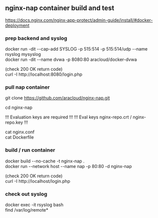 ## nginx-nap container build and test

https://docs.nginx.com/nginx-app-protect/admin-guide/install/#docker-deployment

### prep backend and syslog

docker run  -dit --cap-add SYSLOG -p 515:514 -p 515:514/udp --name rsyslog mysyslog
<br>
docker run -dit --name dvwa -p 8080:80 aracloud/docker-dvwa

(check 200 OK return code)
<br>
curl -I http://localhost:8080/login.php


### pull nap container

git clone https://github.com/aracloud/nginx-nap.git

cd nginx-nap

!!! Evaluation keys are required !!!
!!! Eval keys nginx-repo.crt / nginx-repo.key !!!

cat nginx.conf
<br>
cat Dockerfile


### build / run container

docker build --no-cache -t nginx-nap .
<br>
docker run --network host --name nap -p 80:80 -d nginx-nap


(check 200 OK return code)
<br>
curl -I http://localhost/login.php



### check out syslog

docker exec -it rsyslog bash
<br>
find /var/log/remote*